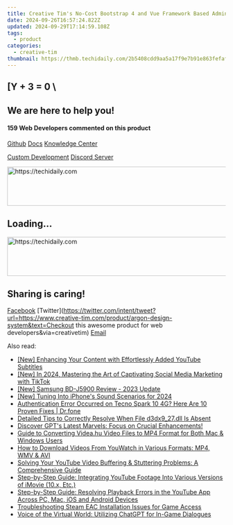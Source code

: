 ```yaml
---
title: Creative Tim's No-Cost Bootstrap 4 and Vue Framework Based Admin Dashboard
date: 2024-09-26T16:57:24.822Z
updated: 2024-09-29T17:14:59.108Z
tags:
  - product
categories:
  - creative-tim
thumbnail: https://thmb.techidaily.com/2b5408cdd9aa5a17f9e7b91e863fefaf73cf6e1aca47c82b58449d867a0d4a44.jpg
---
```


## \[Y + 3 = 0 \

## We are here to help you!

#### 159 Web Developers commented on this product

[Github](https://github.com/creativetimofficial/argon-design-system) [Docs](https://tools.techidaily.com/creative-tim/products/) [Knowledge Center](https://tools.techidaily.com/creative-tim/products/) 

[Custom Development](https://tools.techidaily.com/creative-tim/products/) [Discord Server](https://discord.com/invite/FhCJCaHdQa) 

<!-- affiliate ads begin -->
<a href="https://appsumo.8odi.net/c/5597632/2111965/7443" target="_top" id="2111965">
  <img src="//a.impactradius-go.com/display-ad/7443-2111965" border="0" alt="https://techidaily.com" width="728" height="90"/>
</a>
<img height="0" width="0" src="https://appsumo.8odi.net/i/5597632/2111965/7443" style="position:absolute;visibility:hidden;" border="0" />
<!-- affiliate ads end -->

## Loading...

<!-- affiliate ads begin -->
<a href="https://appsumo.8odi.net/c/5597632/2123737/7443" target="_top" id="2123737">
  <img src="//a.impactradius-go.com/display-ad/7443-2123737" border="0" alt="https://techidaily.com" width="728" height="90"/>
</a>
<img height="0" width="0" src="https://appsumo.8odi.net/i/5597632/2123737/7443" style="position:absolute;visibility:hidden;" border="0" />
<!-- affiliate ads end -->

## Sharing is caring!

[Facebook](https://www.facebook.com/sharer/sharer.php?u=https://www.creative-tim.com/product/argon-design-system?src=sdkpreparse) [Twitter](https://twitter.com/intent/tweet?url=https://www.creative-tim.com/product/argon-design-system&text=Checkout this awesome product for web developers&via=creativetim) [Email](https://tools.techidaily.com/creative-tim/products/)

<ins class="adsbygoogle"
     style="display:block"
     data-ad-format="autorelaxed"
     data-ad-client="ca-pub-7571918770474297"
     data-ad-slot="1223367746"></ins>

<ins class="adsbygoogle"
     style="display:block"
     data-ad-client="ca-pub-7571918770474297"
     data-ad-slot="8358498916"
     data-ad-format="auto"
     data-full-width-responsive="true"></ins>

<span class="atpl-alsoreadstyle">Also read:</span>
<div><ul>
<li><a href="https://youtube-clips.techidaily.com/new-enhancing-your-content-with-effortlessly-added-youtube-subtitles/"><u>[New] Enhancing Your Content with Effortlessly Added YouTube Subtitles</u></a></li>
<li><a href="https://tiktok-clips.techidaily.com/new-in-2024-mastering-the-art-of-captivating-social-media-marketing-with-tiktok/"><u>[New] In 2024, Mastering the Art of Captivating Social Media Marketing with TikTok</u></a></li>
<li><a href="https://fox-info.techidaily.com/new-samsung-bd-j5900-review-2023-update/"><u>[New] Samsung BD-J5900 Review - 2023 Update</u></a></li>
<li><a href="https://article-posts.techidaily.com/new-tuning-into-iphones-sound-scenarios-for-2024/"><u>[New] Tuning Into iPhone's Sound Scenarios for 2024</u></a></li>
<li><a href="https://howto.techidaily.com/authentication-error-occurred-on-tecno-spark-10-4g-here-are-10-proven-fixes-drfone-by-drfone-fix-android-problems-fix-android-problems/"><u>Authentication Error Occurred on Tecno Spark 10 4G? Here Are 10 Proven Fixes | Dr.fone</u></a></li>
<li><a href="https://tech-renaissance.techidaily.com/detailed-tips-to-correctly-resolve-when-file-d3dx927dll-is-absent/"><u>Detailed Tips to Correctly Resolve When File d3dx9_27.dll Is Absent</u></a></li>
<li><a href="https://tech-haven.techidaily.com/1722211216589-discover-gpts-latest-marvels-focus-on-crucial-enhancements/"><u>Discover GPT's Latest Marvels: Focus on Crucial Enhancements!</u></a></li>
<li><a href="https://fox-sure.techidaily.com/guide-to-converting-videahu-video-files-to-mp4-format-for-both-mac-and-windows-users/"><u>Guide to Converting Videa.hu Video Files to MP4 Format for Both Mac & Windows Users</u></a></li>
<li><a href="https://fox-sure.techidaily.com/how-to-download-videos-from-youwatch-in-various-formats-mp4-wmv-and-avi/"><u>How to Download Videos From YouWatch in Various Formats: MP4, WMV & AVI</u></a></li>
<li><a href="https://fox-sure.techidaily.com/solving-your-youtube-video-buffering-and-stuttering-problems-a-comprehensive-guide/"><u>Solving Your YouTube Video Buffering & Stuttering Problems: A Comprehensive Guide</u></a></li>
<li><a href="https://fox-sure.techidaily.com/step-by-step-guide-integrating-youtube-footage-into-various-versions-of-imovie-10x-etc/"><u>Step-by-Step Guide: Integrating YouTube Footage Into Various Versions of iMovie (10.x, Etc.)</u></a></li>
<li><a href="https://fox-sure.techidaily.com/step-by-step-guide-resolving-playback-errors-in-the-youtube-app-across-pc-mac-ios-and-android-devices/"><u>Step-by-Step Guide: Resolving Playback Errors in the YouTube App Across PC, Mac, iOS and Android Devices</u></a></li>
<li><a href="https://win-able.techidaily.com/troubleshooting-steam-eac-installation-issues-for-game-access/"><u>Troubleshooting Steam EAC Installation Issues for Game Access</u></a></li>
<li><a href="https://tech-savvy.techidaily.com/voice-of-the-virtual-world-utilizing-chatgpt-for-in-game-dialogues/"><u>Voice of the Virtual World: Utilizing ChatGPT for In-Game Dialogues</u></a></li>
</ul></div>

